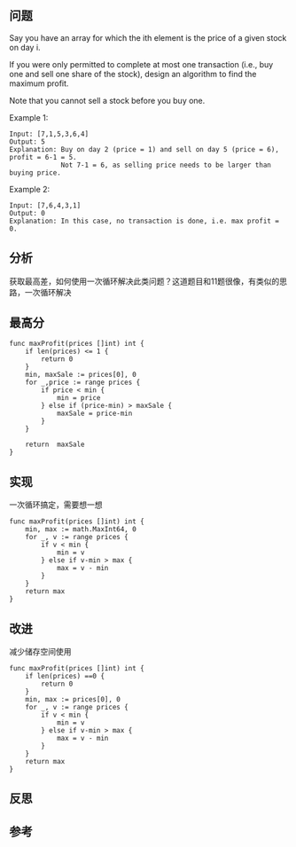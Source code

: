 ## 问题
Say you have an array for which the ith element is the price of a given stock on day i.

If you were only permitted to complete at most one transaction (i.e., buy one and sell one share of the stock), design an algorithm to find the maximum profit.

Note that you cannot sell a stock before you buy one.

Example 1:
```
Input: [7,1,5,3,6,4]
Output: 5
Explanation: Buy on day 2 (price = 1) and sell on day 5 (price = 6), profit = 6-1 = 5.
             Not 7-1 = 6, as selling price needs to be larger than buying price.
```

Example 2:
```
Input: [7,6,4,3,1]
Output: 0
Explanation: In this case, no transaction is done, i.e. max profit = 0.
```

## 分析
获取最高差，如何使用一次循环解决此类问题？这道题目和11题很像，有类似的思路，一次循环解决

## 最高分
```golang
func maxProfit(prices []int) int {
    if len(prices) <= 1 {
        return 0
    } 
    min, maxSale := prices[0], 0
    for _,price := range prices {
        if price < min {
            min = price
        } else if (price-min) > maxSale {
            maxSale = price-min
        }
    }
    
    return  maxSale
}
```


## 实现
一次循环搞定，需要想一想
```golang
func maxProfit(prices []int) int {
    min, max := math.MaxInt64, 0
    for _, v := range prices {
        if v < min {
            min = v
        } else if v-min > max {
            max = v - min
        }
    }
    return max
}
```

## 改进
减少储存空间使用
```golang
func maxProfit(prices []int) int {
    if len(prices) ==0 {
        return 0
    }
    min, max := prices[0], 0
    for _, v := range prices {
        if v < min {
            min = v
        } else if v-min > max {
            max = v - min
        }
    }
    return max
}
```

## 反思

## 参考